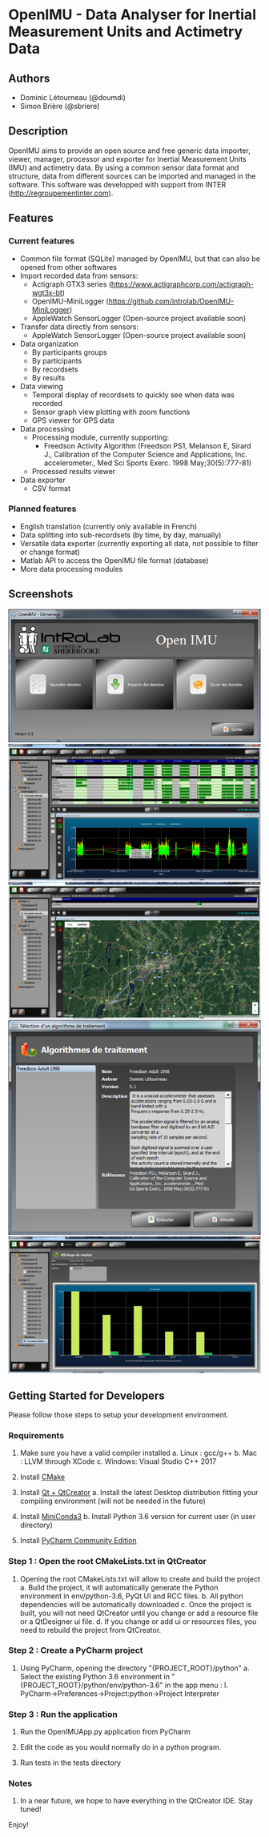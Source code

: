 # OpenIMU - Data Analyser for Inertial Measurement Units and Actimetry Data

## Authors
*   Dominic Létourneau (@doumdi) 
*   Simon Brière (@sbriere)

## Description
OpenIMU aims to provide an open source and free generic data importer, viewer, manager, processor and exporter for Inertial Measurement Units (IMU) and actimetry data. By using a common sensor data format and structure, data from different sources can be imported and managed in the software.
This software was developped with support from INTER (http://regroupementinter.com).

## Features

### Current features
* Common file format (SQLite) managed by OpenIMU, but that can also be opened from other softwares
* Import recorded data from sensors:
  * Actigraph GTX3 series (https://www.actigraphcorp.com/actigraph-wgt3x-bt)
  * OpenIMU-MiniLogger (https://github.com/introlab/OpenIMU-MiniLogger)
  * AppleWatch SensorLogger (Open-source project available soon)
* Transfer data directly from sensors:
  * AppleWatch SensorLogger (Open-source project available soon)
* Data organization
  * By participants groups
  * By participants
  * By recordsets
  * By results
* Data viewing
  * Temporal display of recordsets to quickly see when data was recorded
  * Sensor graph view plotting with zoom functions
  * GPS viewer for GPS data
* Data processing
  * Processing module, currently supporting:
    * Freedson Activity Algorithm (Freedson PS1, Melanson E, Sirard J., Calibration of the Computer Science and Applications, Inc. accelerometer., Med Sci Sports Exerc. 1998 May;30(5):777-81)
  * Processed results viewer
* Data exporter
  * CSV format

### Planned features
* English translation (currently only available in French)
* Data splitting into sub-recordsets (by time, by day, manually)
* Versatile data exporter (currently exporting all data, not possible to filter or change format)
* Matlab API to access the OpenIMU file format (database)
* More data processing modules

## Screenshots
![Screenshot_1](./docs/images/Start_Screen.png)
![Screenshot_2](./docs/images/SensorView_Screen.png)
![Screenshot_3](./docs/images/GPSView_Screen.png)
![Screenshot_4](./docs/images/Analyze_Screen.png)
![Screenshot_5](./docs/images/Results_Screen.png)

## Getting Started for Developers
Please follow those steps to setup your development environment.

### Requirements
1.  Make sure you have a valid compiler installed
  a. Linux : gcc/g++
  b. Mac : LLVM through XCode
  c. Windows: Visual Studio C++ 2017

2.  Install [CMake](https://cmake.org/download/)

3.  Install [Qt + QtCreator](https://www.qt.io/)
  a. Install the latest Desktop distribution fitting your compiling environment (will not be needed in the future)
   
4.  Install [MiniConda3](https://conda.io/miniconda.html)
  b. Install Python 3.6 version for current user (in user directory)
   
5.  Install [PyCharm Community Edition](https://www.jetbrains.com/pycharm/)

### Step 1 : Open the root CMakeLists.txt in QtCreator
1.  Opening the root CMakeLists.txt will allow to create and build the project
  a. Build the project, it will automatically generate the Python environment in env/python-3.6, PyQt UI and RCC files.
  b. All python dependencies will be automatically downloaded
  c. Once the project is built, you will not need QtCreator until you change or add a resource file or a QtDesigner ui file.
  d. If you change or add ui or resources files, you need to rebuild the project from QtCreator.

### Step 2 : Create a PyCharm project
1.  Using PyCharm, opening the directory "{PROJECT_ROOT}/python"
  a. Select the existing Python 3.6 environment in "{PROJECT_ROOT}/python/env/python-3.6" in the app menu :
    I. PyCharm->Preferences->Project:python->Project Interpreter
        
### Step 3 : Run the application
1.  Run the OpenIMUApp.py application from PyCharm
 
2.  Edit the code as you would normally do in a python program.
 
3.  Run tests in the tests directory

### Notes
1.  In a near future, we hope to have everything in the QtCreator IDE. Stay tuned!

Enjoy!    

